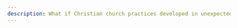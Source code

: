 ```yaml
---
description: What if Christian church practices developed in unexpected ways? Discover their surprising origins and what the Bible reveals about the original body of Christ.
---
```

